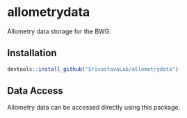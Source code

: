 # allometrydata

Allometry data storage for the BWG.

## Installation

```r
devtools::install_github("SrivastavaLab/allometrydata")
```

## Data Access

Allometry data can be accessed directly using this package.